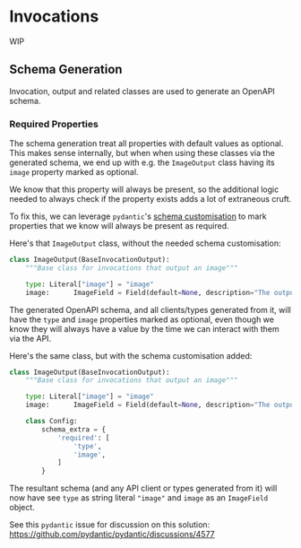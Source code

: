 # Invocations

WIP

## Schema Generation

Invocation, output and related classes are used to generate an OpenAPI schema.

### Required Properties

The schema generation treat all properties with default values as optional. This
makes sense internally, but when when using these classes via the generated
schema, we end up with e.g. the `ImageOutput` class having its `image` property
marked as optional.

We know that this property will always be present, so the additional logic
needed to always check if the property exists adds a lot of extraneous cruft.

To fix this, we can leverage `pydantic`'s
[schema customisation](https://docs.pydantic.dev/usage/schema/#schema-customization)
to mark properties that we know will always be present as required.

Here's that `ImageOutput` class, without the needed schema customisation:

```python
class ImageOutput(BaseInvocationOutput):
    """Base class for invocations that output an image"""

    type: Literal["image"] = "image"
    image:      ImageField = Field(default=None, description="The output image")
```

The generated OpenAPI schema, and all clients/types generated from it, will have
the `type` and `image` properties marked as optional, even though we know they
will always have a value by the time we can interact with them via the API.

Here's the same class, but with the schema customisation added:

```python
class ImageOutput(BaseInvocationOutput):
    """Base class for invocations that output an image"""

    type: Literal["image"] = "image"
    image:      ImageField = Field(default=None, description="The output image")

    class Config:
        schema_extra = {
            'required': [
                'type',
                'image',
            ]
        }
```

The resultant schema (and any API client or types generated from it) will now
have see `type` as string literal `"image"` and `image` as an `ImageField`
object.

See this `pydantic` issue for discussion on this solution:
<https://github.com/pydantic/pydantic/discussions/4577>
